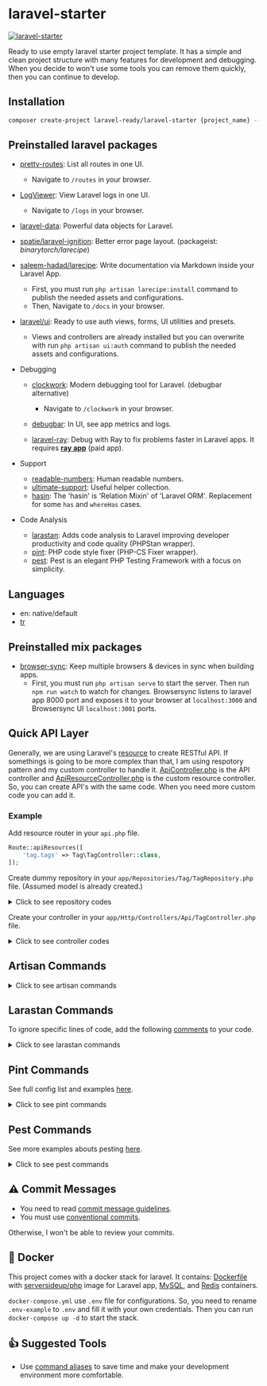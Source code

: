 # laravel-starter

[![laravel-starter](https://preview.dragon-code.pro/laravel-ready/laravel-starter.svg?brand=laravel)](https://github.com/laravel-ready/laravel-starter)

Ready to use empty laravel starter project template. It has a simple and clean project structure with many features for development and debugging. When you decide to won't use some tools you can remove them quickly, then you can continue to develop.

## Installation

```bash
composer create-project laravel-ready/laravel-starter {project_name} --stability=dev
```

## Preinstalled laravel packages

- [pretty-routes](https://github.com/TheDragonCode/pretty-routes): List all routes in one UI.
  - Navigate to `/routes` in your browser.

- [LogViewer](https://github.com/opcodesio/log-viewer): View Laravel logs in one UI.
  - Navigate to `/logs` in your browser.

- [laravel-data](https://github.com/spatie/laravel-data): Powerful data objects for Laravel.

- [spatie/laravel-ignition](https://github.com/spatie/laravel-ignition): Better error page layout. (packageist: *binarytorch/larecipe*)

- [saleem-hadad/larecipe](https://github.com/saleem-hadad/larecipe): Write documentation via Markdown inside your Laravel App.
  - First, you must run `php artisan larecipe:install` command to publish the needed assets and configurations. 
  - Then, Navigate to `/docs` in your browser.

- [laravel/ui](https://github.com/laravel/ui): Ready to use auth views, forms, UI utilities and presets.
  - Views and controllers are already installed but you can overwrite with run `php artisan ui:auth` command to publish the needed assets and configurations.

- Debugging
  - [clockwork](https://github.com/itsgoingd/clockwork): Modern debugging tool for Laravel. (debugbar alternative)
    - Navigate to `/clockwork` in your browser.

  - [debugbar](https://github.com/barryvdh/laravel-debugbar): In UI, see app metrics and logs.

  - [laravel-ray](https://github.com/spatie/laravel-ray): Debug with Ray to fix problems faster in Laravel apps. It requires **[ray app](https://myray.app/)** (paid app).

- Support
  - [readable-numbers](https://github.com/laravel-ready/readable-numbers): Human readable numbers.
  - [ultimate-support](https://github.com/laravel-ready/ultimate-support): Useful helper collection.
  - [hasin](https://github.com/biiiiiigmonster/hasin): The 'hasin' is 'Relation Mixin' of 'Laravel ORM'. Replacement for some `has` and `whereHas` cases.

- Code Analysis
  - [larastan](https://github.com/nunomaduro/larastan): Adds code analysis to Laravel improving developer productivity and code quality (PHPStan wrapper).
  - [pint](https://github.com/laravel/pint): PHP code style fixer (PHP-CS Fixer wrapper).
  - [pest](https://github.com/pestphp/pest): Pest is an elegant PHP Testing Framework with a focus on simplicity.

## Languages

- en: native/default
- [tr](https://github.com/EgoistDeveloper/laravel-turkish-translations)

## Preinstalled mix packages

- [browser-sync](https://github.com/Browsersync/browser-sync): Keep multiple browsers & devices in sync when building apps.
  - First, you must run `php artisan serve` to start the server. Then run `npm run watch` to watch for changes. Browsersync listens to laravel app 8000 port and exposes it to your browser at `localhost:3000` and Browsersync UI `localhost:3001` ports.

## Quick API Layer

Generally, we are using Laravel's [resource](https://laravel.com/docs/9.x/eloquent-resources) to create RESTful API. If somethings is going to be more complex than that, I am using respotory pattern and my custom controller to handle it. [ApiController.php](./app/Http/Controllers/Api/ApiController.php) is the API controller and [ApiResourceController.php](./app/Http/Controllers/Api/ApiResourceController.php) is the custom resource controller. So, you can create API's with the same code. When you need more custom code you can add it.

### Example

Add resource router in your `api.php` file.

```php
Route::apiResources([
    'tag.tags' => Tag\TagController::class,
]);
```

Create dummy repository in your `app/Repositories/Tag/TagRepository.php` file. (Assumed model is already created.)

<details>
  <summary>Click to see repository codes</summary>

```php
<?php

namespace App\Repositories\Tag;

use App\Models\Tag\Tag;
use App\Repositories\BaseRepository;

class TagRepository extends BaseRepository
{
    protected array $fieldSearchable = [];

    public function getFieldsSearchable(): array
    {
        return $this->fieldSearchable;
    }

    public function model(): string
    {
        return Tag::class;
    }
}
```
</details>

Create your controller in your `app/Http/Controllers/Api/TagController.php` file.

<details>
  <summary>Click to see controller codes</summary>

  We are added a little bit complex logic to handle flexible API's. Also, if you want to add custom permission validator and auto activity logger you must check these controllers. There are some mistery comment blocks.

```php
<?php

namespace App\Http\Controllers\Api\Tag;

use App\Http\Controllers\Api\ApiResourceController;
use App\Http\Requests\Api\Tag\CreateTagRequest;
use App\Models\Tag\Tag;
use App\Repositories\Tag\TagRepository;
use Illuminate\Http\JsonResponse;
use Illuminate\Http\Request;

class TagController extends ApiResourceController
{
    public function __construct(TagRepository $baseRepo)
    {
        parent::__construct($baseRepo);

        $this->sectionName = 'Tag';

        // required spatie/laravel-permission package
        // $this->roleAndPermissions = [
        //     'index' => 'view_product',
        //     'show' => 'view_product',
        //     'store' => 'create_product',
        //     'update' => 'update_product',
        //     'destroy' => 'delete_product',
        // ];
    }

    public function index(Request $request): JsonResponse
    {
        $all = $request->query('all');

        $itemsQuery = $this->baseRepository->makeModel()->orderBy('created_at', 'desc');

        $items = $all ?
            $itemsQuery->get() :
            $itemsQuery->cursorPaginate(20);

        $this->setResponseMessage('listed');

        return $this->sendResponse($items, $this->responseMessage);
    }

    public function show(Tag $tag): JsonResponse
    {
        return $this->showResource($tag);
    }

    public function store(CreateTagRequest $request): JsonResponse
    {
        return $this->storeResource($request);
    }

    public function update(CreateTagRequest $request, Tag $tag): JsonResponse
    {
        return $this->updateResource($request, $tag);
    }

    public function destroy(Tag $tag): JsonResponse
    {
        return $this->destroyResource($tag);
    }
}

```
</details>

## Artisan Commands

<details>
  <summary>Click to see artisan commands</summary>

```bash
# serve app

php artisan serve --port=8000
```

```bash
# quick start

php artisan make:model Folder/ModelName -a
```

```bash
# quick start

php artisan make:model Folder/ModelName -a
```

```bash
# create factory and seeder

php artisan make:factory Folder/ModelNameFactory
php artisan make:seeder Folder/ModelNameSeeder


# then seed the database
php artisan db:seed

# or run see specific seeder
php artisan db:seed --class=Database\Seeders\Folder\SeedTheSeeder
```

```bash
# seed for development
php artisan db:seed --class=DevelopmentSeeder

# seed for production
php artisan db:seed --class=ProductionSeeder
```

```bash
# composer autoload optimization

composer dump-autoload -o
```

</details>


## Larastan Commands

To ignore specific lines of code, add the following [comments](https://github.com/nunomaduro/larastan#ignoring-errors) to your code.

<details>
  <summary>Click to see larastan commands</summary>

```bash
# analyze code

php ./vendor/bin/phpstan analyse --memory-limit=2G --level=9
```
</details>

## Pint Commands

See full config list and examples [here](https://mlocati.github.io/php-cs-fixer-configurator/#version:3.8).

<details>
  <summary>Click to see pint commands</summary>

```bash
# check and fix code style

php ./vendor/bin/pint -v
```
</details>

## Pest Commands

See more examples abouts pesting [here](https://pestphp.com/docs/writing-tests).

<details>
  <summary>Click to see pest commands</summary>

```bash
# run tests

php ./vendor/bin/pest
```
</details>

## ⚠️ Commit Messages

- You need to read [commit message guidelines](https://github.com/RomuloOliveira/commit-messages-guide). 
- You must use [conventional commits](https://conventionalcommits.org/).

Otherwise, I won't be able to review your commits.

## 🐳 Docker

This project comes with a docker stack for laravel. It contains: [Dockerfile](https://github.com/laravel-ready/laravel-starter/blob/main/src/Dockerfile) with [serversideup/php](https://github.com/serversideup/docker-php/) image for Laravel app, [MySQL](https://hub.docker.com/_/mysql), and [Redis](https://hub.docker.com/_/redis) containers.

`docker-compose.yml` use `.env` file for configurations. So, you need to rename `.env-example` to `.env` and fill it with your own credentials. Then you can run `docker-compose up -d` to start the stack.

## 👍 Suggested Tools

- Use [command aliases](https://github.com/EgoistDeveloper/dev-aliases) to save time and make your development environment more comfortable.
